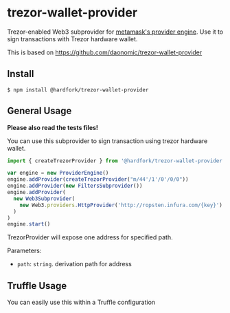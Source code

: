 # trezor-wallet-provider

Trezor-enabled Web3 subprovider for [metamask's provider engine](https://github.com/MetaMask/provider-engine). Use it to sign transactions with Trezor hardware wallet.

This is based on https://github.com/daonomic/trezor-wallet-provider

## Install

```
$ npm install @hardfork/trezor-wallet-provider
```

## General Usage

**Please also read the tests files!**

You can use this subprovider to sign transaction using trezor hardware wallet.

```javascript
import { createTrezorProvider } from '@hardfork/trezor-wallet-provider'

var engine = new ProviderEngine()
engine.addProvider(createTrezorProvider("m/44'/1'/0'/0/0"))
engine.addProvider(new FiltersSubprovider())
engine.addProvider(
  new Web3Subprovider(
    new Web3.providers.HttpProvider('http://ropsten.infura.com/{key}')
  )
)
engine.start()
```

TrezorProvider will expose one address for specified path.

Parameters:

- `path`: `string`. derivation path for address

## Truffle Usage

You can easily use this within a Truffle configuration
